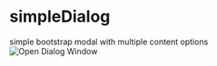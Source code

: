 # simpleDialog
simple bootstrap modal with multiple content options
![Open Dialog Window](https://github.com/ovaqlab/simpleDialog/blob/master/screenshot.png)
